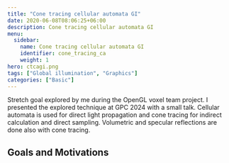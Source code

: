 ```yaml
---
title: "Cone tracing cellular automata GI"
date: 2020-06-08T08:06:25+06:00
description: Cone tracing cellular automata GI
menu:
  sidebar:
    name: Cone tracing cellular automata GI
    identifier: cone_tracing_ca
    weight: 1
hero: ctcagi.png
tags: ["Global illumination", "Graphics"]
categories: ["Basic"]
---
```


Stretch goal explored by me during the OpenGL voxel team project. I presented the explored technique at GPC 2024 with a small talk. Cellular automata is used for direct light propagation and cone tracing for indirect calculation and direct sampling. Volumetric and specular reflections are done also with cone tracing.


## Goals and Motivations

